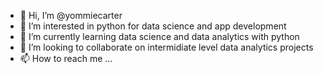 - 👋 Hi, I’m @yommiecarter
- 👀 I’m interested in python for data science and app development
- 🌱 I’m currently learning data science and data analytics with python
- 💞️ I’m looking to collaborate on intermidiate level data analytics projects
- 📫 How to reach me ...

<!---
yommiecarter/yommiecarter is a ✨ special ✨ repository because its `README.md` (this file) appears on your GitHub profile.
You can click the Preview link to take a look at your changes.
--->
